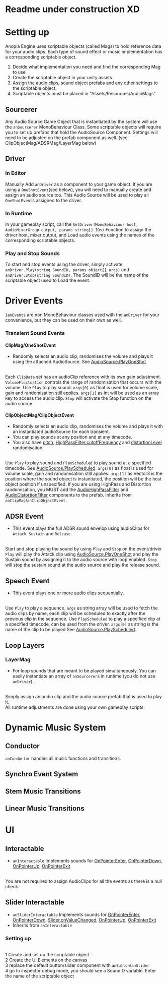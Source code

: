 # Readme under construction XD
# Setting up
Anopia Engine uses scriptable objects (called Mags) to hold reference data for your audio clips.
Each type of sound effect or music implementation has a corresponding scriptable object.<br/>
1. Decide what implementation you need and find the corresponding Mag to use
2. Create the scriptable object in your unity assets.
3. Assign the audio clips, sound object prefabs and any other settings to the scriptable object.
4. Scriptable objects must be placed in "Assets/Resources/AudioMags"
## Sourcerer
Any Audio Source Game Object that is instantiated by the system will use the `anSourcerer` MonoBehaviour Class.
Some scriptable objects will require you to set up prefabs that hold the AudioSource Component. Settings will need to be adjusted on the prefab component as well. (see ClipObjectMag/ADSRMag/LayerMag below)
## Driver
### In Editor
Manually Add `anDriver` as a component to your game object.
If you are using a `OneShotEvent`(see below), you will need to manually create and assign an audio source too. This Audio Source will be used to play all `OneShotEvent`s assigned to the driver.
### In Runtime
In your gameplay script, call the `SetDriver(MonoBehaviour host, AudioMixerGroup output, params string[] IDs)` Function to assign the driver host, mixer output, and Load audio events using the names of the corresponding scriptable objects.
### Play and Stop Sounds
To start and stop events using the driver, simply activate `anDriver.Play(string SoundID, params object[] args)` and `anDriver.Stop(string SoundID)`. The SoundID will be the name of the scriptable object used to Load the event.
# Driver Events
`IanEvent`s are non MonoBehaviour classes used with the `anDriver` for your convenience, but they can be used on their own as well.
### Transient Sound Events
#### ClipMag/OneShotEvent
* Randomly selects an audio clip, randomises the volume and plays it using the attached AudioSource. See [AudioSource.PlayOneShot](https://docs.unity3d.com/ScriptReference/AudioSource.PlayOneShot.html)

<br/>Each `ClipData` set has an audioClip reference with its own gain adjustment. `VolumeFluctuation` controls the range of randomisation that occurs with the volume.
Use `Play` to play sound. `args[0]` as float is used for volume scale, gain and randomisation still applies. `args[1]` as int will be used as an array key to access the audio clip.
`Stop` will activate the Stop function on the audio source.
#### ClipObjectMag/ClipObjectEvent
* Randomly selects an audio clip, randomises the volume and plays it with an instantiated audioSource for each transient.
* You can play sounds at any position and at any timecode.
* You also have [pitch](https://docs.unity3d.com/2018.3/Documentation/ScriptReference/AudioSource-pitch.html), [HighPassFilter.cutoffFrequency](https://docs.unity3d.com/2018.3/Documentation/ScriptReference/AudioHighPassFilter-cutoffFrequency.html) and [distortionLevel](https://docs.unity3d.com/2018.3/Documentation/ScriptReference/AudioDistortionFilter-distortionLevel.html) randomisation

<br/>Use `Play` to play sound and `PlayScheduled` to play sound at a specified timecode. See [AudioSource.PlayScheduled](https://docs.unity3d.com/2018.3/Documentation/ScriptReference/AudioSource.PlayScheduled.html).
`args[0]` as float is used for volume scale, gain and randomisation still applies. `args[1]` as Vector3 is the position where the sound object is instantiated, the position will be the host object position if unspecified.
If you are using HighPass and Distortion randomisation, you MUST add the [AudioHighPassFilter](https://docs.unity3d.com/ScriptReference/AudioHighPassFilter.html) and [AudioDistortionFilter](https://docs.unity3d.com/ScriptReference/AudioDistortionFilter.html) components to the prefab.
Inherits from `anClipMag`/`anClipObjectEvent`.
## ADSR Event
* This event plays the full ADSR sound envelop using audioClips for `Attack`, `Sustain` and `Release`.

<br/>Start and stop playing the sound by using `Play` and `Stop` on the event/driver
`Play` will play the Attack clip using [AudioSource.PlayOneShot](https://docs.unity3d.com/ScriptReference/AudioSource.PlayOneShot.html) and play the Sustain sound by assigning it to the audio source with loop enabled.
`Stop` will stop the sustain sound at the audio source and play the release sound.
## Speech Event
* This event plays one or more audio clips sequentially.

<br/>Use `Play` to play a sequence. `args` as string array will be used to fetch the audio clips by name, each clip will be scheduled to exactly after the previous clip in the sequence.
Use `PlayScheduled` to play a specified clip at a specified timecode, can be used from the driver. `args[0]` as string is the name of the clip to be played.See [AudioSource.PlayScheduled](https://docs.unity3d.com/2018.3/Documentation/ScriptReference/AudioSource.PlayScheduled.html).
## Loop Layers
### LayerMag
* For loop sounds that are meant to be played simultaneously, You can easily instantiate an array of `anSourcerer`s in runtime (you do not use `anDriver`).

<br/>Simply assign an audio clip and the audio source prefab that is used to play it.<br/>
All runtime adjustments are done using your own gameplay scripts.
# Dynamic Music System
## Conductor
`anConductor` handles all music functions and transitions.
## Synchro Event System
## Stem Music Transitions
## Linear Music Transitions
# UI
## Interactable
* `anInteractable` Implements sounds for [OnPointerEnter](https://docs.unity3d.com/2018.3/Documentation/ScriptReference/EventSystems.EventTrigger.OnPointerEnter.html), [OnPointerDown](https://docs.unity3d.com/2018.3/Documentation/ScriptReference/EventSystems.EventTrigger.OnPointerDown.html), [OnPointerUp](https://docs.unity3d.com/2018.3/Documentation/ScriptReference/EventSystems.EventTrigger.OnPointerUp.html), [OnPointerExit](https://docs.unity3d.com/2018.3/Documentation/ScriptReference/EventSystems.EventTrigger.OnPointerExit.html)

<br/> You are not required to assign AudioClips for all the events as there is a null check.

## Slider Interactable
* `anSliderInteractable` Implements sounds for [OnPointerEnter](https://docs.unity3d.com/2018.3/Documentation/ScriptReference/EventSystems.EventTrigger.OnPointerEnter.html), [OnPointerDown](https://docs.unity3d.com/2018.3/Documentation/ScriptReference/EventSystems.EventTrigger.OnPointerDown.html), [Slider.onValueChanged](https://docs.unity3d.com/2018.3/Documentation/ScriptReference/UI.Slider-onValueChanged.html), [OnPointerUp](https://docs.unity3d.com/2018.3/Documentation/ScriptReference/EventSystems.EventTrigger.OnPointerUp.html), [OnPointerExit](https://docs.unity3d.com/2018.3/Documentation/ScriptReference/EventSystems.EventTrigger.OnPointerExit.html)
* Inherits from `anInteractable`
### Setting up
<br/>1 Create and set up the scriptable object
<br/>2 Create the UI Elements on the canvas
<br/>3 replace the default button/slider component with `anButton`/`anSlider`
<br/>4 go to inspector debug mode, you should see a SoundID variable. Enter the name of the scriptable object
